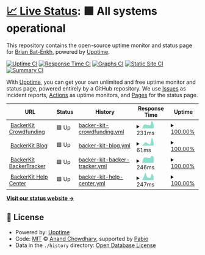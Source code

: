 # [📈 Live Status](https://shijir0927.github.io/bk-status-page): <!--live status--> **🟩 All systems operational**

This repository contains the open-source uptime monitor and status page for [Brian Bat-Enkh](shijirbat.com), powered by [Upptime](https://github.com/upptime/upptime).

[![Uptime CI](https://github.com/shijir0927/bk-status-page/workflows/Uptime%20CI/badge.svg)](https://github.com/shijir0927/bk-status-page/actions?query=workflow%3A%22Uptime+CI%22)
[![Response Time CI](https://github.com/shijir0927/bk-status-page/workflows/Response%20Time%20CI/badge.svg)](https://github.com/shijir0927/bk-status-page/actions?query=workflow%3A%22Response+Time+CI%22)
[![Graphs CI](https://github.com/shijir0927/bk-status-page/workflows/Graphs%20CI/badge.svg)](https://github.com/shijir0927/bk-status-page/actions?query=workflow%3A%22Graphs+CI%22)
[![Static Site CI](https://github.com/shijir0927/bk-status-page/workflows/Static%20Site%20CI/badge.svg)](https://github.com/shijir0927/bk-status-page/actions?query=workflow%3A%22Static+Site+CI%22)
[![Summary CI](https://github.com/shijir0927/bk-status-page/workflows/Summary%20CI/badge.svg)](https://github.com/shijir0927/bk-status-page/actions?query=workflow%3A%22Summary+CI%22)

With [Upptime](https://upptime.js.org), you can get your own unlimited and free uptime monitor and status page, powered entirely by a GitHub repository. We use [Issues](https://github.com/shijir0927/bk-status-page/issues) as incident reports, [Actions](https://github.com/shijir0927/bk-status-page/actions) as uptime monitors, and [Pages](https://shijir0927.github.io/bk-status-page) for the status page.

<!--start: status pages-->
<!-- This summary is generated by Upptime (https://github.com/upptime/upptime) -->
<!-- Do not edit this manually, your changes will be overwritten -->
<!-- prettier-ignore -->
| URL | Status | History | Response Time | Uptime |
| --- | ------ | ------- | ------------- | ------ |
| <img alt="" src="https://icons.duckduckgo.com/ip3/www.backerkit.com.ico" height="13"> [BackerKit Crowdfunding](https://www.backerkit.com/) | 🟩 Up | [backer-kit-crowdfunding.yml](https://github.com/shijir0927/bk-status-page/commits/HEAD/history/backer-kit-crowdfunding.yml) | <details><summary><img alt="Response time graph" src="./graphs/backer-kit-crowdfunding/response-time-week.png" height="20"> 231ms</summary><br><a href="https://shijir0927.github.io/bk-status-page/history/backer-kit-crowdfunding"><img alt="Response time 280" src="https://img.shields.io/endpoint?url=https%3A%2F%2Fraw.githubusercontent.com%2Fshijir0927%2Fbk-status-page%2FHEAD%2Fapi%2Fbacker-kit-crowdfunding%2Fresponse-time.json"></a><br><a href="https://shijir0927.github.io/bk-status-page/history/backer-kit-crowdfunding"><img alt="24-hour response time 197" src="https://img.shields.io/endpoint?url=https%3A%2F%2Fraw.githubusercontent.com%2Fshijir0927%2Fbk-status-page%2FHEAD%2Fapi%2Fbacker-kit-crowdfunding%2Fresponse-time-day.json"></a><br><a href="https://shijir0927.github.io/bk-status-page/history/backer-kit-crowdfunding"><img alt="7-day response time 231" src="https://img.shields.io/endpoint?url=https%3A%2F%2Fraw.githubusercontent.com%2Fshijir0927%2Fbk-status-page%2FHEAD%2Fapi%2Fbacker-kit-crowdfunding%2Fresponse-time-week.json"></a><br><a href="https://shijir0927.github.io/bk-status-page/history/backer-kit-crowdfunding"><img alt="30-day response time 307" src="https://img.shields.io/endpoint?url=https%3A%2F%2Fraw.githubusercontent.com%2Fshijir0927%2Fbk-status-page%2FHEAD%2Fapi%2Fbacker-kit-crowdfunding%2Fresponse-time-month.json"></a><br><a href="https://shijir0927.github.io/bk-status-page/history/backer-kit-crowdfunding"><img alt="1-year response time 280" src="https://img.shields.io/endpoint?url=https%3A%2F%2Fraw.githubusercontent.com%2Fshijir0927%2Fbk-status-page%2FHEAD%2Fapi%2Fbacker-kit-crowdfunding%2Fresponse-time-year.json"></a></details> | <details><summary><a href="https://shijir0927.github.io/bk-status-page/history/backer-kit-crowdfunding">100.00%</a></summary><a href="https://shijir0927.github.io/bk-status-page/history/backer-kit-crowdfunding"><img alt="All-time uptime 100.00%" src="https://img.shields.io/endpoint?url=https%3A%2F%2Fraw.githubusercontent.com%2Fshijir0927%2Fbk-status-page%2FHEAD%2Fapi%2Fbacker-kit-crowdfunding%2Fuptime.json"></a><br><a href="https://shijir0927.github.io/bk-status-page/history/backer-kit-crowdfunding"><img alt="24-hour uptime 100.00%" src="https://img.shields.io/endpoint?url=https%3A%2F%2Fraw.githubusercontent.com%2Fshijir0927%2Fbk-status-page%2FHEAD%2Fapi%2Fbacker-kit-crowdfunding%2Fuptime-day.json"></a><br><a href="https://shijir0927.github.io/bk-status-page/history/backer-kit-crowdfunding"><img alt="7-day uptime 100.00%" src="https://img.shields.io/endpoint?url=https%3A%2F%2Fraw.githubusercontent.com%2Fshijir0927%2Fbk-status-page%2FHEAD%2Fapi%2Fbacker-kit-crowdfunding%2Fuptime-week.json"></a><br><a href="https://shijir0927.github.io/bk-status-page/history/backer-kit-crowdfunding"><img alt="30-day uptime 100.00%" src="https://img.shields.io/endpoint?url=https%3A%2F%2Fraw.githubusercontent.com%2Fshijir0927%2Fbk-status-page%2FHEAD%2Fapi%2Fbacker-kit-crowdfunding%2Fuptime-month.json"></a><br><a href="https://shijir0927.github.io/bk-status-page/history/backer-kit-crowdfunding"><img alt="1-year uptime 100.00%" src="https://img.shields.io/endpoint?url=https%3A%2F%2Fraw.githubusercontent.com%2Fshijir0927%2Fbk-status-page%2FHEAD%2Fapi%2Fbacker-kit-crowdfunding%2Fuptime-year.json"></a></details>
| <img alt="" src="https://icons.duckduckgo.com/ip3/www.backerkit.com.ico" height="13"> [BackerKit Blog](https://www.backerkit.com/blog/) | 🟩 Up | [backer-kit-blog.yml](https://github.com/shijir0927/bk-status-page/commits/HEAD/history/backer-kit-blog.yml) | <details><summary><img alt="Response time graph" src="./graphs/backer-kit-blog/response-time-week.png" height="20"> 61ms</summary><br><a href="https://shijir0927.github.io/bk-status-page/history/backer-kit-blog"><img alt="Response time 128" src="https://img.shields.io/endpoint?url=https%3A%2F%2Fraw.githubusercontent.com%2Fshijir0927%2Fbk-status-page%2FHEAD%2Fapi%2Fbacker-kit-blog%2Fresponse-time.json"></a><br><a href="https://shijir0927.github.io/bk-status-page/history/backer-kit-blog"><img alt="24-hour response time 57" src="https://img.shields.io/endpoint?url=https%3A%2F%2Fraw.githubusercontent.com%2Fshijir0927%2Fbk-status-page%2FHEAD%2Fapi%2Fbacker-kit-blog%2Fresponse-time-day.json"></a><br><a href="https://shijir0927.github.io/bk-status-page/history/backer-kit-blog"><img alt="7-day response time 61" src="https://img.shields.io/endpoint?url=https%3A%2F%2Fraw.githubusercontent.com%2Fshijir0927%2Fbk-status-page%2FHEAD%2Fapi%2Fbacker-kit-blog%2Fresponse-time-week.json"></a><br><a href="https://shijir0927.github.io/bk-status-page/history/backer-kit-blog"><img alt="30-day response time 98" src="https://img.shields.io/endpoint?url=https%3A%2F%2Fraw.githubusercontent.com%2Fshijir0927%2Fbk-status-page%2FHEAD%2Fapi%2Fbacker-kit-blog%2Fresponse-time-month.json"></a><br><a href="https://shijir0927.github.io/bk-status-page/history/backer-kit-blog"><img alt="1-year response time 128" src="https://img.shields.io/endpoint?url=https%3A%2F%2Fraw.githubusercontent.com%2Fshijir0927%2Fbk-status-page%2FHEAD%2Fapi%2Fbacker-kit-blog%2Fresponse-time-year.json"></a></details> | <details><summary><a href="https://shijir0927.github.io/bk-status-page/history/backer-kit-blog">100.00%</a></summary><a href="https://shijir0927.github.io/bk-status-page/history/backer-kit-blog"><img alt="All-time uptime 100.00%" src="https://img.shields.io/endpoint?url=https%3A%2F%2Fraw.githubusercontent.com%2Fshijir0927%2Fbk-status-page%2FHEAD%2Fapi%2Fbacker-kit-blog%2Fuptime.json"></a><br><a href="https://shijir0927.github.io/bk-status-page/history/backer-kit-blog"><img alt="24-hour uptime 100.00%" src="https://img.shields.io/endpoint?url=https%3A%2F%2Fraw.githubusercontent.com%2Fshijir0927%2Fbk-status-page%2FHEAD%2Fapi%2Fbacker-kit-blog%2Fuptime-day.json"></a><br><a href="https://shijir0927.github.io/bk-status-page/history/backer-kit-blog"><img alt="7-day uptime 100.00%" src="https://img.shields.io/endpoint?url=https%3A%2F%2Fraw.githubusercontent.com%2Fshijir0927%2Fbk-status-page%2FHEAD%2Fapi%2Fbacker-kit-blog%2Fuptime-week.json"></a><br><a href="https://shijir0927.github.io/bk-status-page/history/backer-kit-blog"><img alt="30-day uptime 100.00%" src="https://img.shields.io/endpoint?url=https%3A%2F%2Fraw.githubusercontent.com%2Fshijir0927%2Fbk-status-page%2FHEAD%2Fapi%2Fbacker-kit-blog%2Fuptime-month.json"></a><br><a href="https://shijir0927.github.io/bk-status-page/history/backer-kit-blog"><img alt="1-year uptime 100.00%" src="https://img.shields.io/endpoint?url=https%3A%2F%2Fraw.githubusercontent.com%2Fshijir0927%2Fbk-status-page%2FHEAD%2Fapi%2Fbacker-kit-blog%2Fuptime-year.json"></a></details>
| <img alt="" src="https://icons.duckduckgo.com/ip3/www.backerkit.com.ico" height="13"> [BackerKit BackerTracker](https://www.backerkit.com/backertracker) | 🟩 Up | [backer-kit-backer-tracker.yml](https://github.com/shijir0927/bk-status-page/commits/HEAD/history/backer-kit-backer-tracker.yml) | <details><summary><img alt="Response time graph" src="./graphs/backer-kit-backer-tracker/response-time-week.png" height="20"> 246ms</summary><br><a href="https://shijir0927.github.io/bk-status-page/history/backer-kit-backer-tracker"><img alt="Response time 278" src="https://img.shields.io/endpoint?url=https%3A%2F%2Fraw.githubusercontent.com%2Fshijir0927%2Fbk-status-page%2FHEAD%2Fapi%2Fbacker-kit-backer-tracker%2Fresponse-time.json"></a><br><a href="https://shijir0927.github.io/bk-status-page/history/backer-kit-backer-tracker"><img alt="24-hour response time 258" src="https://img.shields.io/endpoint?url=https%3A%2F%2Fraw.githubusercontent.com%2Fshijir0927%2Fbk-status-page%2FHEAD%2Fapi%2Fbacker-kit-backer-tracker%2Fresponse-time-day.json"></a><br><a href="https://shijir0927.github.io/bk-status-page/history/backer-kit-backer-tracker"><img alt="7-day response time 246" src="https://img.shields.io/endpoint?url=https%3A%2F%2Fraw.githubusercontent.com%2Fshijir0927%2Fbk-status-page%2FHEAD%2Fapi%2Fbacker-kit-backer-tracker%2Fresponse-time-week.json"></a><br><a href="https://shijir0927.github.io/bk-status-page/history/backer-kit-backer-tracker"><img alt="30-day response time 286" src="https://img.shields.io/endpoint?url=https%3A%2F%2Fraw.githubusercontent.com%2Fshijir0927%2Fbk-status-page%2FHEAD%2Fapi%2Fbacker-kit-backer-tracker%2Fresponse-time-month.json"></a><br><a href="https://shijir0927.github.io/bk-status-page/history/backer-kit-backer-tracker"><img alt="1-year response time 278" src="https://img.shields.io/endpoint?url=https%3A%2F%2Fraw.githubusercontent.com%2Fshijir0927%2Fbk-status-page%2FHEAD%2Fapi%2Fbacker-kit-backer-tracker%2Fresponse-time-year.json"></a></details> | <details><summary><a href="https://shijir0927.github.io/bk-status-page/history/backer-kit-backer-tracker">100.00%</a></summary><a href="https://shijir0927.github.io/bk-status-page/history/backer-kit-backer-tracker"><img alt="All-time uptime 100.00%" src="https://img.shields.io/endpoint?url=https%3A%2F%2Fraw.githubusercontent.com%2Fshijir0927%2Fbk-status-page%2FHEAD%2Fapi%2Fbacker-kit-backer-tracker%2Fuptime.json"></a><br><a href="https://shijir0927.github.io/bk-status-page/history/backer-kit-backer-tracker"><img alt="24-hour uptime 100.00%" src="https://img.shields.io/endpoint?url=https%3A%2F%2Fraw.githubusercontent.com%2Fshijir0927%2Fbk-status-page%2FHEAD%2Fapi%2Fbacker-kit-backer-tracker%2Fuptime-day.json"></a><br><a href="https://shijir0927.github.io/bk-status-page/history/backer-kit-backer-tracker"><img alt="7-day uptime 100.00%" src="https://img.shields.io/endpoint?url=https%3A%2F%2Fraw.githubusercontent.com%2Fshijir0927%2Fbk-status-page%2FHEAD%2Fapi%2Fbacker-kit-backer-tracker%2Fuptime-week.json"></a><br><a href="https://shijir0927.github.io/bk-status-page/history/backer-kit-backer-tracker"><img alt="30-day uptime 100.00%" src="https://img.shields.io/endpoint?url=https%3A%2F%2Fraw.githubusercontent.com%2Fshijir0927%2Fbk-status-page%2FHEAD%2Fapi%2Fbacker-kit-backer-tracker%2Fuptime-month.json"></a><br><a href="https://shijir0927.github.io/bk-status-page/history/backer-kit-backer-tracker"><img alt="1-year uptime 100.00%" src="https://img.shields.io/endpoint?url=https%3A%2F%2Fraw.githubusercontent.com%2Fshijir0927%2Fbk-status-page%2FHEAD%2Fapi%2Fbacker-kit-backer-tracker%2Fuptime-year.json"></a></details>
| <img alt="" src="https://icons.duckduckgo.com/ip3/help.backerkit.com.ico" height="13"> [BackerKit Help Center](https://help.backerkit.com/) | 🟩 Up | [backer-kit-help-center.yml](https://github.com/shijir0927/bk-status-page/commits/HEAD/history/backer-kit-help-center.yml) | <details><summary><img alt="Response time graph" src="./graphs/backer-kit-help-center/response-time-week.png" height="20"> 247ms</summary><br><a href="https://shijir0927.github.io/bk-status-page/history/backer-kit-help-center"><img alt="Response time 315" src="https://img.shields.io/endpoint?url=https%3A%2F%2Fraw.githubusercontent.com%2Fshijir0927%2Fbk-status-page%2FHEAD%2Fapi%2Fbacker-kit-help-center%2Fresponse-time.json"></a><br><a href="https://shijir0927.github.io/bk-status-page/history/backer-kit-help-center"><img alt="24-hour response time 222" src="https://img.shields.io/endpoint?url=https%3A%2F%2Fraw.githubusercontent.com%2Fshijir0927%2Fbk-status-page%2FHEAD%2Fapi%2Fbacker-kit-help-center%2Fresponse-time-day.json"></a><br><a href="https://shijir0927.github.io/bk-status-page/history/backer-kit-help-center"><img alt="7-day response time 247" src="https://img.shields.io/endpoint?url=https%3A%2F%2Fraw.githubusercontent.com%2Fshijir0927%2Fbk-status-page%2FHEAD%2Fapi%2Fbacker-kit-help-center%2Fresponse-time-week.json"></a><br><a href="https://shijir0927.github.io/bk-status-page/history/backer-kit-help-center"><img alt="30-day response time 352" src="https://img.shields.io/endpoint?url=https%3A%2F%2Fraw.githubusercontent.com%2Fshijir0927%2Fbk-status-page%2FHEAD%2Fapi%2Fbacker-kit-help-center%2Fresponse-time-month.json"></a><br><a href="https://shijir0927.github.io/bk-status-page/history/backer-kit-help-center"><img alt="1-year response time 315" src="https://img.shields.io/endpoint?url=https%3A%2F%2Fraw.githubusercontent.com%2Fshijir0927%2Fbk-status-page%2FHEAD%2Fapi%2Fbacker-kit-help-center%2Fresponse-time-year.json"></a></details> | <details><summary><a href="https://shijir0927.github.io/bk-status-page/history/backer-kit-help-center">100.00%</a></summary><a href="https://shijir0927.github.io/bk-status-page/history/backer-kit-help-center"><img alt="All-time uptime 100.00%" src="https://img.shields.io/endpoint?url=https%3A%2F%2Fraw.githubusercontent.com%2Fshijir0927%2Fbk-status-page%2FHEAD%2Fapi%2Fbacker-kit-help-center%2Fuptime.json"></a><br><a href="https://shijir0927.github.io/bk-status-page/history/backer-kit-help-center"><img alt="24-hour uptime 100.00%" src="https://img.shields.io/endpoint?url=https%3A%2F%2Fraw.githubusercontent.com%2Fshijir0927%2Fbk-status-page%2FHEAD%2Fapi%2Fbacker-kit-help-center%2Fuptime-day.json"></a><br><a href="https://shijir0927.github.io/bk-status-page/history/backer-kit-help-center"><img alt="7-day uptime 100.00%" src="https://img.shields.io/endpoint?url=https%3A%2F%2Fraw.githubusercontent.com%2Fshijir0927%2Fbk-status-page%2FHEAD%2Fapi%2Fbacker-kit-help-center%2Fuptime-week.json"></a><br><a href="https://shijir0927.github.io/bk-status-page/history/backer-kit-help-center"><img alt="30-day uptime 100.00%" src="https://img.shields.io/endpoint?url=https%3A%2F%2Fraw.githubusercontent.com%2Fshijir0927%2Fbk-status-page%2FHEAD%2Fapi%2Fbacker-kit-help-center%2Fuptime-month.json"></a><br><a href="https://shijir0927.github.io/bk-status-page/history/backer-kit-help-center"><img alt="1-year uptime 100.00%" src="https://img.shields.io/endpoint?url=https%3A%2F%2Fraw.githubusercontent.com%2Fshijir0927%2Fbk-status-page%2FHEAD%2Fapi%2Fbacker-kit-help-center%2Fuptime-year.json"></a></details>

<!--end: status pages-->

[**Visit our status website →**](https://shijir0927.github.io/bk-status-page)

## 📄 License

- Powered by: [Upptime](https://github.com/upptime/upptime)
- Code: [MIT](./LICENSE) © [Anand Chowdhary](https://anandchowdhary.com), supported by [Pabio](https://pabio.com)
- Data in the `./history` directory: [Open Database License](https://opendatacommons.org/licenses/odbl/1-0/)
